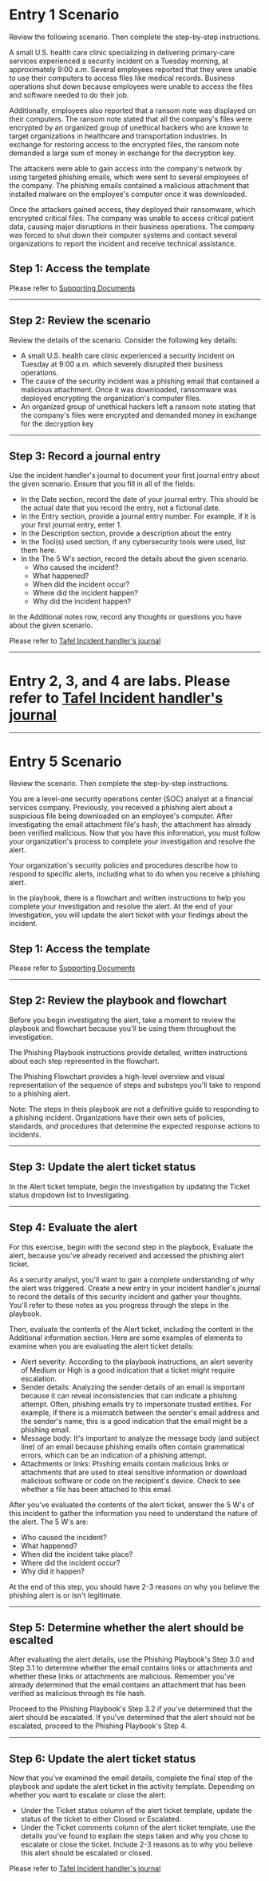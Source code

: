 # Entry 1 Scenario

Review the following scenario. Then complete the step-by-step instructions.

A small U.S. health care clinic specializing in delivering primary-care services experienced a security incident on a Tuesday morning, at approximately 9:00 a.m. Several employees reported that they were unable to use their computers to access files like medical records. Business operations shut down because employees were unable to access the files and software needed to do their job.

Additionally, employees also reported that a ransom note was displayed on their computers. The ransom note stated that all the company's files were encrypted by an organized group of unethical hackers who are known to target organizations in healthcare and transportation industries. In exchange for restoring access to the encrypted files, the ransom note demanded a large sum of money in exchange for the decryption key. 

The attackers were able to gain access into the company's network by using targeted phishing emails, which were sent to several employees of the company. The phishing emails contained a malicious attachment that installed malware on the employee's computer once it was downloaded.

Once the attackers gained access, they deployed their ransomware, which encrypted critical files. The company was unable to access critical patient data, causing major disruptions in their business operations. The company was forced to shut down their computer systems and contact several organizations to report the incident and receive technical assistance.

## Step 1: Access the template

Please refer to [Supporting Documents](https://github.com/ericktafel1/Cybersecurity_Portfolio/tree/main/Incident_Handler_Journal/Supporting_Documents)

--------------------------------------------------------------------------------------------------------------------------------

## Step 2: Review the scenario

Review the details of the scenario. Consider the following key details:

- A small U.S. health care clinic experienced a security incident on Tuesday at 9:00 a.m. which severely disrupted their business operations.
- The cause of the security incident was a phishing email that contained a malicious attachment. Once it was downloaded, ransomware was deployed encrypting the organization's computer files.
- An organized group of unethical hackers left a ransom note stating that the company's files were encrypted and demanded money in exchange for the decryption key

--------------------------------------------------------------------------------------------------------------------------------

## Step 3: Record a journal entry

Use the incident handler's journal to document your first journal entry about the given scenario. Ensure that you fill in all of the fields:

- In the Date section, record the date of your journal entry. This should be the actual date that you record the entry, not a fictional date.
- In the Entry section, provide a journal entry number. For example, if it is your first journal entry, enter 1.
- In the Description section, provide a description about the entry.
- In the Tool(s) used section, if any cybersecurity tools were used, list them here. 
- In the The 5 W's section, record the details about the given scenario.
  - Who caused the incident?
  - What happened?
  - When did the incident occur?
  - Where did the incident happen?
  - Why did the incident happen?

In the Additional notes row, record any thoughts or questions you have about the given scenario.

Please refer to [Tafel Incident handler's journal](https://github.com/ericktafel1/Cybersecurity_Portfolio/blob/main/Incident_Handler_Journal/Tafel_Incident_handler's_journal.pdf)

--------------------------------------------------------------------------------------------------------------------------------

# Entry 2, 3, and 4 are labs. Please refer to [Tafel Incident handler's journal](https://github.com/ericktafel1/Cybersecurity_Portfolio/blob/main/Incident_Handler_Journal/Tafel_Incident_handler's_journal.pdf)

--------------------------------------------------------------------------------------------------------------------------------

# Entry 5 Scenario

Review the scenario. Then complete the step-by-step instructions.

You are a level-one security operations center (SOC) analyst at a financial services company. Previously, you received a phishing alert about a suspicious file being downloaded on an employee's computer. After investigating the email attachment file's hash, the attachment has already been verified malicious. Now that you have this information, you must follow your organization's process to complete your investigation and resolve the alert.

Your organization's security policies and procedures describe how to respond to specific alerts, including what to do when you receive a phishing alert. 

In the playbook, there is a flowchart and written instructions to help you complete your investigation and resolve the alert. At the end of your investigation, you will update the alert ticket with your findings about the incident.

## Step 1: Access the template

Please refer to [Supporting Documents](https://github.com/ericktafel1/Cybersecurity_Portfolio/tree/main/Incident_Handler_Journal/Supporting_Documents)

--------------------------------------------------------------------------------------------------------------------------------

## Step 2: Review the playbook and flowchart

Before you begin investigating the alert, take a moment to review the playbook and flowchart because you'll be using them throughout the investigation.

The Phishing Playbook instructions provide detailed, written instructions about each step represented in the flowchart.

The Phishing Flowchart provides a high-level overview and visual representation of the sequence of steps and substeps you'll take to respond to a phishing alert.

Note: The steps in theis playbook are not a definitive guide to responding to a phishing incident. Organizations have their own sets of policies, standards, and procedures that determine the expected response actions to incidents.

--------------------------------------------------------------------------------------------------------------------------------

## Step 3: Update the alert ticket status

In the Alert ticket template, begin the investigation by updating the Ticket status dropdown list to Investigating.

--------------------------------------------------------------------------------------------------------------------------------

## Step 4: Evaluate the alert

For this exercise, begin with the second step in the playbook, Evaluate the alert, because you've already received and accessed the phishing alert ticket. 

As a security analyst, you'll want to gain a complete understanding of why the alert was triggered. Create a new entry in your incident handler's journal to record the details of this security incident and gather your thoughts. You'll refer to these notes as you progress through the steps in the playbook. 

Then, evaluate the contents of the Alert ticket, including the content in the Additional information section. Here are some examples of elements to examine when you are evaluating the alert ticket details:

- Alert severity: According to the playbook instructions, an alert severity of Medium or High is a good indication that a ticket might require escalation.
- Sender details: Analyzing the sender details of an email is important because it can reveal inconsistencies that can indicate a phishing attempt. Often, phishing emails try to impersonate trusted entities. For example, if there is a mismatch between the sender's email address and the sender's name, this is a good indication that the email might be a phishing email.
- Message body: It's important to analyze the message body (and subject line) of an email because phishing emails often contain grammatical errors, which can be an indication of a phishing attempt.
- Attachments or links: Phishing emails contain malicious links or attachments that are used to steal sensitive information or download malicious software or code on the recipient's device. Check to see whether a file has been attached to this email.

After you've evaluated the contents of the alert ticket, answer the 5 W's of this incident to gather the information you need to understand the nature of the alert. The 5 W's are:

- Who caused the incident?
- What happened?
- When did the incident take place?
- Where did the incident occur?
- Why did it happen?

At the end of this step, you should have 2-3 reasons on why you believe the phishing alert is or isn't legitimate.

--------------------------------------------------------------------------------------------------------------------------------

## Step 5: Determine whether the alert should be escalted

After evaluating the alert details, use the Phishing Playbook's Step 3.0 and Step 3.1 to determine whether the email contains links or attachments and whether these links or attachments are malicious. Remember you've already determined that the email contains an attachment that has been verified as malicious through its file hash. 

Proceed to the Phishing Playbook's Step 3.2 if you've determined that the alert should be escalated. If you've determined that the alert should not be escalated, proceed to the Phishing Playbook's Step 4.

--------------------------------------------------------------------------------------------------------------------------------

## Step 6: Update the alert ticket status

Now that you've examined the email details, complete the final step of the playbook and update the alert ticket in the activity template. Depending on whether you want to escalate or close the alert:

- Under the Ticket status column of the alert ticket template, update the status of the ticket to either Closed or Escalated.
- Under the Ticket comments column of the alert ticket template, use the details you've found to explain the steps taken and why you chose to escalate or close the ticket. Include 2-3 reasons as to why you believe this alert should be escalated or closed.

Please refer to [Tafel Incident handler's journal](https://github.com/ericktafel1/Cybersecurity_Portfolio/blob/main/Incident_Handler_Journal/Tafel_Incident_handler's_journal.pdf)

